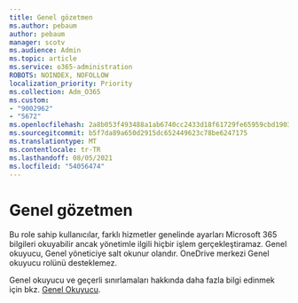 ```yaml
---
title: Genel gözetmen
ms.author: pebaum
author: pebaum
manager: scotv
ms.audience: Admin
ms.topic: article
ms.service: o365-administration
ROBOTS: NOINDEX, NOFOLLOW
localization_priority: Priority
ms.collection: Adm_O365
ms.custom:
- "9002962"
- "5672"
ms.openlocfilehash: 2a8b053f493488a1ab6740cc2433d18f61729fe65959cbd1903ad689000113b2
ms.sourcegitcommit: b5f7da89a650d2915dc652449623c78be6247175
ms.translationtype: MT
ms.contentlocale: tr-TR
ms.lasthandoff: 08/05/2021
ms.locfileid: "54056474"
---
```

# <a name="global-reader"></a>Genel gözetmen

Bu role sahip kullanıcılar, farklı hizmetler genelinde ayarları Microsoft 365 bilgileri okuyabilir ancak yönetimle ilgili hiçbir işlem gerçekleştiramaz. Genel okuyucu, Genel yöneticiye salt okunur olandır.
OneDrive merkezi Genel okuyucu rolünü desteklemez.

Genel okuyucu ve geçerli sınırlamaları hakkında daha fazla bilgi edinmek için bkz. [Genel Okuyucu](https://docs.microsoft.com/azure/active-directory/users-groups-roles/directory-assign-admin-roles#global-reader).
